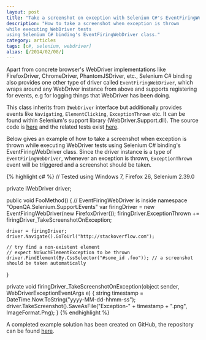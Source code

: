 ```yaml
---
layout: post
title: "Take a screenshot on exception with Selenium C#'s EventFiringWebDriver"
description: "How to take a screenshot when exception is thrown
while executing WebDriver tests
using Selenium C# binding's EventFiringWebDriver class."
category: articles
tags: [c#, selenium, webdriver]
alias: [/2014/02/08/]
---
```

Apart from concrete browser's WebDriver implementations like
FirefoxDriver, ChromeDriver, PhantomJSDriver, etc.,
Selenium C# binding also provides one other type of driver called `EventFiringWebDriver`,
which wraps around any WebDriver instance from above
and supports registering for events,
e.g for logging things that WebDriver has been doing.

This class inherits from `IWebDriver` interface
but additionally provides events like `Navigating`, `ElementClicking`, `ExceptionThrown` etc.
It can be found within Selenium's support library (WebDriver.Support.dll).
The source code is [here][EventFiringWebDriver.cs]
and the related tests exist [here][EventFiringWebDriverTest.cs].

Below gives an example of
how to take a screenshot when exception is thrown while executing WebDriver tests
using Selenium C# binding's EventFiringWebDriver class.
Since the driver instance is a type of `EventFiringWebDriver`,
whenever an exception is thrown,
`ExceptionThrown` event will be triggered and a screenshot should be taken.

{% highlight c# %}
// Tested using Windows 7, Firefox 26, Selenium 2.39.0

private IWebDriver driver;

public void FooMethod() {
	// EventFiringWebDriver is inside namespace "OpenQA.Selenium.Support.Events"
	var firingDriver = new EventFiringWebDriver(new FirefoxDriver());
	firingDriver.ExceptionThrown += firingDriver_TakeScreenshotOnException;

	driver = firingDriver;
	driver.Navigate().GoToUrl("http://stackoverflow.com");

	// try find a non-existent element
	// expect NoSuchElementException to be thrown
	driver.FindElement(By.CssSelector("#some_id .foo")); // a screenshot should be taken automatically
}

private void firingDriver_TakeScreenshotOnException(object sender, WebDriverExceptionEventArgs e) {
	string timestamp = DateTime.Now.ToString("yyyy-MM-dd-hhmm-ss");
	driver.TakeScreenshot().SaveAsFile("Exception-" + timestamp + ".png", ImageFormat.Png);
}
{% endhighlight %}

A completed example solution has been created on GitHub,
the repository can be found [here][Example Repository].

[EventFiringWebDriver.cs]: https://code.google.com/p/selenium/source/browse/dotnet/src/support/Events/EventFiringWebDriver.cs
[EventFiringWebDriverTest.cs]: https://code.google.com/p/selenium/source/browse/dotnet/test/support/Events/EventFiringWebDriverTest.cs
[Example Repository]: https://github.com/yizeng/EventFiringWebDriverExamples